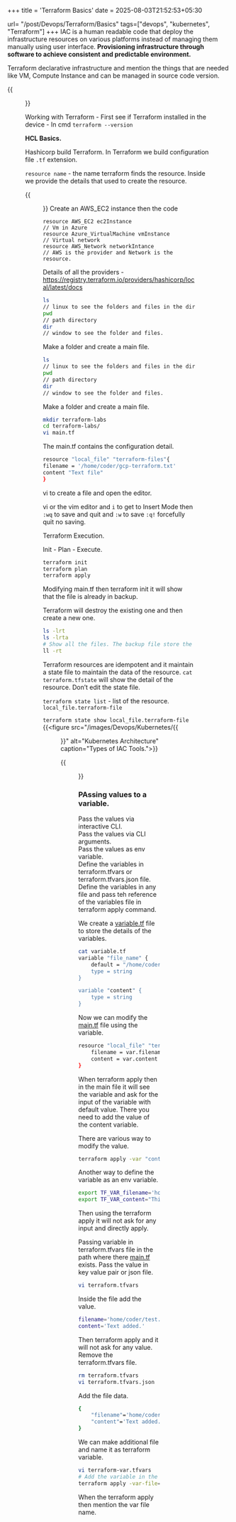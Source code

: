 +++
title = 'Terraform Basics'
date = 2025-08-03T21:52:53+05:30

url= "/post/Devops/Terraform/Basics"
tags=["devops", "kubernetes", "Terraform"]
+++
IAC is a human readable code that deploy the infrastructure resources on various platforms instead of managing them manually using user interface. **Provisioning infrastructure through software to achieve consistent and predictable environment.**

Terraform declarative infrastructure and mention the things that are needed like VM, Compute Instance and can be managed in source code version.

{{<figure src="/images/Devops/Kubernetes/IACTools.png" alt="Kubernetes Architecture" caption="Types of IAC Tools.">}}

Working with Terraform - First see if Terraform installed in the device - In cmd `terraform --version` 

**HCL Basics.**

Hashicorp build Terraform. In Terraform we build configuration file `.tf` extension.

`resource name` - the name terraform finds the resource. Inside we provide the details that used to create the resource.

{{<figure src="/images/Devops/Kubernetes/HclBasics.png" alt="Kubernetes Architecture" caption="HclBasics">}}
Create an AWS_EC2 instance then the code
```hcl
resource AWS_EC2 ec2Instance
// Vm in Azure
resource Azure_VirtualMachine vmInstance
// Virtual network
resource AWS_Network networkIntance
// AWS is the provider and Network is the resource.
```
Details of all the providers - https://registry.terraform.io/providers/hashicorp/local/latest/docs
```bash
ls 
// linux to see the folders and files in the directory.
pwd
// path directory
dir
// window to see the folder and files.
```
Make a folder and create a main file.

```bash
ls 
// linux to see the folders and files in the directory.
pwd
// path directory
dir
// window to see the folder and files.
```
Make a folder and create a main file.
```bash
mkdir terraform-labs
cd terraform-labs/
vi main.tf 
```
The main.tf contains the configuration detail.
```bash
resource "local_file" "terraform-files"{
filename = '/home/coder/gcp-terraform.txt'
content "Text file"
}
```

vi to create a file and open the editor.

vi or the vim editor and `i` to get to Insert Mode then `:wq` to save and quit and `:w` to save `:q!` forcefully quit no saving.

Terraform Execution.

Init - Plan - Execute.

```bash
terraform init
terraform plan
terraform apply
```

Modifying main.tf then terraform init it will show that the file is already in backup. 

Terraform will destroy the existing one and then create a new one.

```bash
ls -lrt
ls -lrta
# Show all the files. The backup file store the value of the files. 
ll -rt
```

Terraform resources are idempotent and it maintain a state file to maintain the data of the resource. `cat terraform.tfstate` will show the detail of the resource. Don’t edit the state file.

`terraform state list` - list of the resource. `local_file.terraform-file`

`terraform state show local_file.terraform-file`
{{<figure src="/images/Devops/Kubernetes/{{<figure src="/images/Devops/Kubernetes/IACTools.png" alt="Kubernetes Architecture" caption="Types of IAC Tools.">}}" alt="Kubernetes Architecture" caption="Types of IAC Tools.">}}

{{<figure src="/images/Devops/Kubernetes/VariableDataType.png" alt="Kubernetes Architecture" caption="Variable Data Type.">}}

### **PAssing values to a variable.**

Pass the values via interactive CLI.  
Pass the values via CLI arguments.  
Pass the values as env variable.  
Define the variables in terraform.tfvars or terraform.tfvars.json file.  
Define the variables in any file and pass teh reference of the variables file in terraform apply command.

We create a [variable.tf](http://variable.tf) file to store the details of the variables.

```bash
cat variable.tf
variable "file_name" {
	default = "/home/coder/test.txt
	type = string
}

variable "content" {
	type = string
}
```

Now we can modify the [main.tf](http://main.tf) file using the variable.

```bash
resource "local_file" "terraform-file" {
	filename = var.filename
	content = var.content
}
```

When terraform apply then in the main file it will see the variable and ask for the input of the variable with default value. There you need to add the value of the content variable.

There are various way to modify the value.

```bash
terraform apply -var "content=This is a text." -var "filename=/home/coder/terraform-file"
```

Another way to define the variable as an env variable.

```bash
export TF_VAR_filename='home/coder/test.txt'
export TF_VAR_content="This is a text file."
```

Then using the terraform apply it will not ask for any input and directly apply.

Passing variable in terraform.tfvars file in the path where there [main.tf](http://main.tf) exists. Pass the value in key value pair or json file.

```bash
vi terraform.tfvars
```

Inside the file add the value.

```bash
filename='home/coder/test.txt'
content='Text added.'
```

Then terraform apply and it will not ask for any value. Remove the terraform.tfvars file.

```bash
rm terraform.tfvars
vi terraform.tfvars.json
```

Add the file data.

```bash
{
	"filename"='home/coder/test.txt',
	"content"='Text added.'
}
```

We can make additional file and name it as terraform variable.

```bash
vi terraform-var.tfvars
# Add the variable in the file
terraform apply -var-file=terraform.var.tfvars
```

When the terraform apply then mention the var file name.















